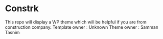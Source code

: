 # Constrk
This repo will display a WP theme which will be helpful if you are from construction company. 
Template owner : Unknown
Theme owner : Samman Tasnim
